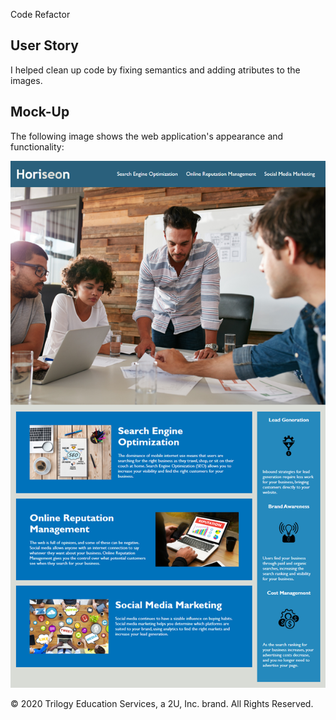 Code Refactor


## User Story
I helped clean up code by fixing semantics and adding atributes to the images.

## Mock-Up

The following image shows the web application's appearance and functionality:

![code refactor demo](./Assets/01-html-css-git-homework-demo.png)







© 2020 Trilogy Education Services, a 2U, Inc. brand. All Rights Reserved.
